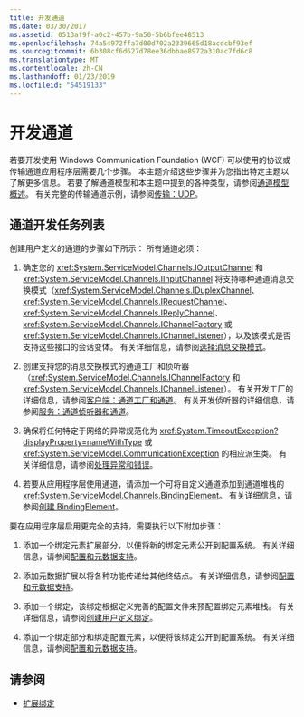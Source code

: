 ```yaml
---
title: 开发通道
ms.date: 03/30/2017
ms.assetid: 0513af9f-a0c2-457b-9a50-5b6bfee48513
ms.openlocfilehash: 74a54972ffa7d00d702a2339665d18acdcbf93ef
ms.sourcegitcommit: 6b308cf6d627d78ee36dbbae8972a310ac7fd6c8
ms.translationtype: MT
ms.contentlocale: zh-CN
ms.lasthandoff: 01/23/2019
ms.locfileid: "54519133"
---
```

# <a name="developing-channels"></a>开发通道
若要开发使用 Windows Communication Foundation (WCF) 可以使用的协议或传输通道应用程序层需要几个步骤。 本主题介绍这些步骤并为您指出特定主题以了解更多信息。 若要了解通道模型和本主题中提到的各种类型，请参阅[通道模型概述](../../../../docs/framework/wcf/extending/channel-model-overview.md)。 有关完整的传输通道示例，请参阅[传输：UDP](../../../../docs/framework/wcf/samples/transport-udp.md)。  
  
## <a name="the-channel-development-task-list"></a>通道开发任务列表  
 创建用户定义的通道的步骤如下所示： 所有通道必须：  
  
1.  确定您的 <xref:System.ServiceModel.Channels.IOutputChannel> 和 <xref:System.ServiceModel.Channels.IInputChannel> 将支持哪种通道消息交换模式（<xref:System.ServiceModel.Channels.IDuplexChannel>、<xref:System.ServiceModel.Channels.IRequestChannel>、<xref:System.ServiceModel.Channels.IReplyChannel>、<xref:System.ServiceModel.Channels.IChannelFactory> 或 <xref:System.ServiceModel.Channels.IChannelListener>），以及该模式是否支持这些接口的会话变体。 有关详细信息，请参阅[选择消息交换模式](../../../../docs/framework/wcf/extending/choosing-a-message-exchange-pattern.md)。  
  
2.  创建支持您的消息交换模式的通道工厂和侦听器（<xref:System.ServiceModel.Channels.IChannelFactory> 和 <xref:System.ServiceModel.Channels.IChannelListener>）。 有关开发工厂的详细信息，请参阅[客户端：通道工厂和通道](../../../../docs/framework/wcf/extending/client-channel-factories-and-channels.md)。 有关开发侦听器的详细信息，请参阅[服务：通道侦听器和通道](../../../../docs/framework/wcf/extending/service-channel-listeners-and-channels.md)。  
  
3.  确保将任何特定于网络的异常规范化为 <xref:System.TimeoutException?displayProperty=nameWithType> 或 <xref:System.ServiceModel.CommunicationException> 的相应派生类。 有关详细信息，请参阅[处理异常和错误](../../../../docs/framework/wcf/extending/handling-exceptions-and-faults.md)。  
  
4.  若要从应用程序层使用通道，请添加一个可将自定义通道添加到通道堆栈的 <xref:System.ServiceModel.Channels.BindingElement>。 有关详细信息，请参阅[创建 BindingElement](../../../../docs/framework/wcf/extending/creating-a-bindingelement.md)。  
  
 要在应用程序层启用更完全的支持，需要执行以下附加步骤：  
  
1.  添加一个绑定元素扩展部分，以便将新的绑定元素公开到配置系统。 有关详细信息，请参阅[配置和元数据支持](../../../../docs/framework/wcf/extending/configuration-and-metadata-support.md)。  
  
2.  添加元数据扩展以将各种功能传递给其他终结点。 有关详细信息，请参阅[配置和元数据支持](../../../../docs/framework/wcf/extending/configuration-and-metadata-support.md)。  
  
3.  添加一个绑定，该绑定根据定义完善的配置文件来预配置绑定元素堆栈。 有关详细信息，请参阅[创建用户定义绑定](../../../../docs/framework/wcf/extending/creating-user-defined-bindings.md)。  
  
4.  添加一个绑定部分和绑定配置元素，以便将该绑定公开到配置系统。 有关详细信息，请参阅[配置和元数据支持](../../../../docs/framework/wcf/extending/configuration-and-metadata-support.md)。  
  
## <a name="see-also"></a>请参阅
- [扩展绑定](../../../../docs/framework/wcf/extending/extending-bindings.md)
